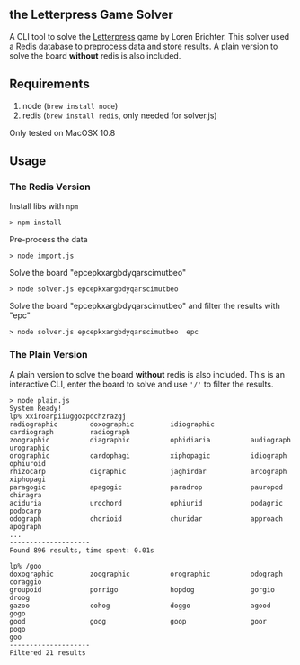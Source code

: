 ## the Letterpress Game Solver

A CLI tool to solve the [Letterpress](http://www.atebits.com/letterpress/) game by Loren Brichter. This solver used a Redis database to preprocess data and store results. A plain version to solve the board __without__ redis is also included.

## Requirements

1. node (`brew install node`)
2. redis (`brew install redis`, only needed for solver.js)

Only tested on MacOSX 10.8 

## Usage
	
### The Redis Version

Install libs with `npm`

	> npm install
	
Pre-process the data

	> node import.js
	
Solve the board "epcepkxargbdyqarscimutbeo"

	> node solver.js epcepkxargbdyqarscimutbeo

Solve the board "epcepkxargbdyqarscimutbeo" and filter the results with "epc"

	> node solver.js epcepkxargbdyqarscimutbeo	epc

### The Plain Version

A plain version to solve the board __without__ redis is also included. This is an interactive CLI, enter the board to solve and use `'/'` to filter the results.

	> node plain.js
	System Ready!
	lp% xxiroarpiiuggozpdchzrazgj
	radiographic        doxographic         idiographic         cardiograph         radiograph          
	zoographic          diagraphic          ophidiaria          audiograph          urographic          
	orographic          cardophagi          xiphopagic          idiograph           ophiuroid           
	rhizocarp           digraphic           jaghirdar           arcograph           xiphopagi           
	paragogic           apagogic            paradrop            pauropod            chiragra            
	aciduria            urochord            ophiurid            podagric            podocarp            
	odograph            chorioid            churidar            approach            apograph            
	...
	--------------------
	Found 896 results, time spent: 0.01s

	lp% /goo
	doxographic         zoographic          orographic          odograph            coraggio            
	groupoid            porrigo             hopdog              gorgio              droog               
	gazoo               cohog               doggo               agood               gogo                
	good                goog                goop                goor                pogo                
	goo                 
	--------------------
	Filtered 21 results
